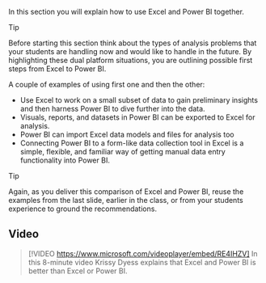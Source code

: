 In this section you will explain how to use Excel and Power BI together.

> [!TIP]
> Before starting this section think about the types of analysis problems that your students are handling now and would like to handle in the future. By highlighting these dual platform situations, you are outlining possible first steps from Excel to Power BI.

A couple of examples of using first one and then the other:
- Use Excel to work on a small subset of data to gain preliminary insights and then harness Power BI to dive further into the data. 
- Visuals, reports, and datasets in Power BI can be exported to Excel for analysis. 
- Power BI can import Excel data models and files for analysis too
- Connecting Power BI to a form-like data collection tool in Excel is a simple, flexible, and familiar way of getting manual data entry functionality into Power BI. 

> [!TIP]
> Again, as you deliver this comparison of Excel and Power BI, reuse the examples from the last slide, earlier in the class, or from your students experience to ground the recommendations.

## Video
> [!VIDEO https://www.microsoft.com/videoplayer/embed/RE4IHZV] 
> In this 8-minute video Krissy Dyess explains that Excel and Power BI is better than Excel or Power BI. 
